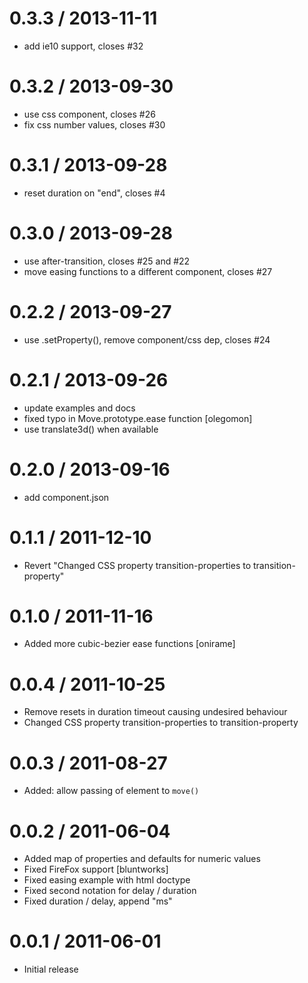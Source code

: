 
0.3.3 / 2013-11-11
==================

 * add ie10 support, closes #32

0.3.2 / 2013-09-30
==================

 * use css component, closes #26
 * fix css number values, closes #30

0.3.1 / 2013-09-28
==================

 * reset duration on "end", closes #4

0.3.0 / 2013-09-28
==================

 * use after-transition, closes #25 and #22
 * move easing functions to a different component, closes #27

0.2.2 / 2013-09-27
==================

 * use .setProperty(), remove component/css dep, closes #24

0.2.1 / 2013-09-26
==================

 * update examples and docs
 * fixed typo in Move.prototype.ease function [olegomon]
 * use translate3d() when available

0.2.0 / 2013-09-16
==================

 * add component.json

0.1.1 / 2011-12-10
==================

  * Revert "Changed CSS property transition-properties to transition-property"

0.1.0 / 2011-11-16
==================

  * Added more cubic-bezier ease functions [onirame]

0.0.4 / 2011-10-25
==================

  * Remove resets in duration timeout causing undesired behaviour
  * Changed CSS property transition-properties to transition-property

0.0.3 / 2011-08-27
==================

  * Added: allow passing of element to `move()`

0.0.2 / 2011-06-04
==================

  * Added map of properties and defaults for numeric values
  * Fixed FireFox support [bluntworks]
  * Fixed easing example with html doctype
  * Fixed second notation for delay / duration
  * Fixed duration / delay, append "ms"

0.0.1 / 2011-06-01
==================

  * Initial release
